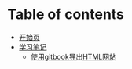 # Table of contents

* [开始页](README.md)
* [学习笔记](xue-xi-bi-ji/README.md)
  * [使用gitbook导出HTML网站](xue-xi-bi-ji/shi-yong-gitbook-dao-chu-html-wang-zhan.md)

